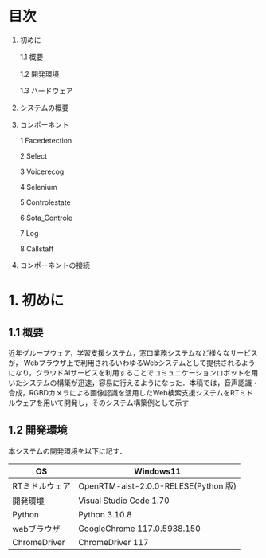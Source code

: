 # 目次
1. 初めに

   1.1 概要

   1.2 開発環境

   1.3 ハードウェア

2. システムの概要

3. コンポーネント

   1 Facedetection

   2 Select

   3 Voicerecog

   4 Selenium

   5 Controlestate

   6 Sota_Controle

   7 Log

   8 Callstaff

5. コンポーネントの接続
# 1. 初めに
## 1.1 概要
近年グループウェア，学習支援システム，窓口業務システムなど様々なサービスが， Webブラウザ上で利用されるいわゆるWebシステムとして提供されるようになり，クラウドAIサービスを利用することでコミュニケーションロボットを用いたシステムの構築が迅速，容易に行えるようになった．本稿では，音声認識・合成，RGBDカメラによる画像認識を活用したWeb検索支援システムをRTミドルウェアを用いて開発し，そのシステム構築例として示す.
## 1.2 開発環境
本システムの開発環境を以下に記す．

| OS       | Windows11                              |
| -------- | ----------------------------------------- |
| RTミドルウェア | OpenRTM-aist-2.0.0-RELESE(Python 版)       |
| 開発環境     |      Visual Studio Code 1.70|
| Python   | Python 3.10.8                                     |
| webブラウザ  | GoogleChrome 117.0.5938.150|
|ChromeDriver|ChromeDriver 117|








